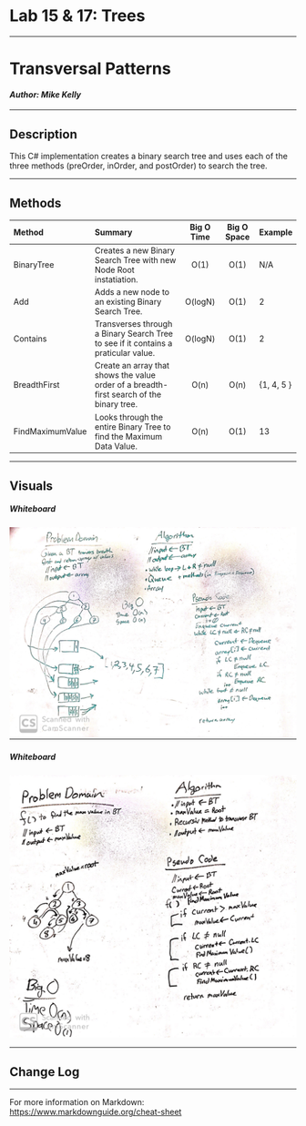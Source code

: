 # Lab 15 & 17: Trees
------------------------------

# Transversal Patterns
#### *Author: Mike Kelly*

------------------------------

## Description

This C# implementation creates a binary search tree and uses each of the three methods (preOrder, inOrder, and postOrder) to search the tree.

------------------------------

## Methods

| Method | Summary | Big O Time | Big O Space | Example | 
| :----------- | :----------- | :-------------: | :-------------: | :----------- |
| BinaryTree | Creates a new Binary Search Tree with new Node Root instatiation. | O(1) | O(1) | N/A |
| Add | Adds a new node to an existing Binary Search Tree. | O(logN) | O(1) | 2 |
| Contains | Transverses through a Binary Search Tree to see if it contains a praticular value. | O(logN) | O(1) | 2 |
| BreadthFirst | Create an array that shows the value order of a breadth-first search of the binary tree. | O(n) | O(n) | {1, 4, 5 } |
| FindMaximumValue | Looks through the entire Binary Tree to find the Maximum Data Value. | O(n) | O(1) | 13 |

------------------------------

## Visuals
##### Whiteboard
![Image 1](Assets/Chall17Whiteboard.jpg)
##### Whiteboard
![Image 1](Assets/Chall18Whiteboard.jpg)

------------------------------

## Change Log


------------------------------

For more information on Markdown: https://www.markdownguide.org/cheat-sheet
